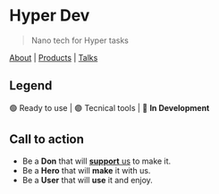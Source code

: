 # Hyper Dev

> Nano tech for Hyper tasks

[About](http://hd4.ru/) | [Products](https://space.hd4.ru/) | [Talks](https://t.me/hd4ru)

## Legend

🟢 Ready to use | 🟣 Tecnical tools | 🔴 **In Development**

## Call to action

- Be a **Don** that will [**support** us](http://boosty.to/hyoo) to make it.
- Be a **Hero** that will **make** it with us.
- Be a **User** that will **use** it and enjoy.
